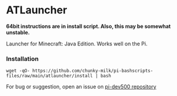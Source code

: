 # ATLauncher
**64bit instructions are in install script. Also, this may be somewhat unstable.** 

Launcher for Minecraft: Java Edition. Works well on the Pi.

### Installation
```
wget -qO- https://github.com/chunky-milk/pi-bashscripts-files/raw/main/atlauncher/install | bash
```
For bug or suggestion, open an issue on [pi-dev500 repository](https://github.com/pi-dev500/MinecraftMicrosoftPILauncher)
